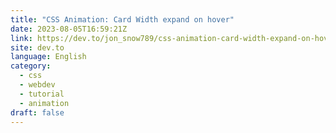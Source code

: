 ```yaml
---
title: "CSS Animation: Card Width expand on hover"
date: 2023-08-05T16:59:21Z
link: https://dev.to/jon_snow789/css-animation-card-width-expand-on-hover-me4?utm_medium=RSS&utm_source=news.12bit.vn
site: dev.to
language: English
category:
  - css
  - webdev
  - tutorial
  - animation
draft: false
---
```

